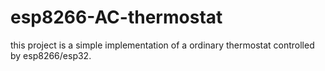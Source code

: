 # esp8266-AC-thermostat
this project is a simple implementation of a ordinary thermostat controlled by esp8266/esp32.
